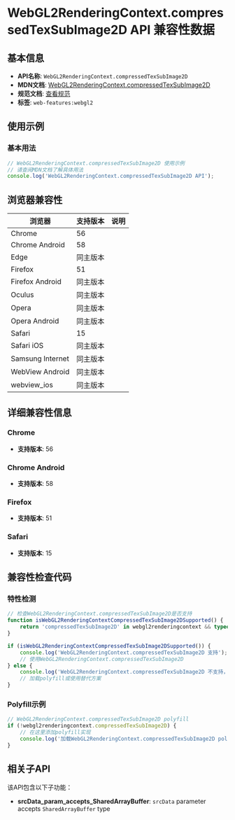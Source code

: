 # WebGL2RenderingContext.compressedTexSubImage2D API 兼容性数据

## 基本信息

- **API名称**: `WebGL2RenderingContext.compressedTexSubImage2D`
- **MDN文档**: [WebGL2RenderingContext.compressedTexSubImage2D](https://developer.mozilla.org/docs/Web/API/WebGLRenderingContext/compressedTexSubImage2D)
- **规范文档**: [查看规范](https://registry.khronos.org/webgl/specs/latest/1.0/#COMPRESSEDTEXSUBIMAGE2D)
- **标签**: `web-features:webgl2`

## 使用示例

### 基本用法

```javascript
// WebGL2RenderingContext.compressedTexSubImage2D 使用示例
// 请查阅MDN文档了解具体用法
console.log('WebGL2RenderingContext.compressedTexSubImage2D API');
```

## 浏览器兼容性

| 浏览器 | 支持版本 | 说明 |
|--------|----------|------|
| Chrome | 56 |  |
| Chrome Android | 58 |  |
| Edge | 同主版本 |  |
| Firefox | 51 |  |
| Firefox Android | 同主版本 |  |
| Oculus | 同主版本 |  |
| Opera | 同主版本 |  |
| Opera Android | 同主版本 |  |
| Safari | 15 |  |
| Safari iOS | 同主版本 |  |
| Samsung Internet | 同主版本 |  |
| WebView Android | 同主版本 |  |
| webview_ios | 同主版本 |  |

## 详细兼容性信息

### Chrome

- **支持版本**: 56

### Chrome Android

- **支持版本**: 58

### Firefox

- **支持版本**: 51

### Safari

- **支持版本**: 15

## 兼容性检查代码

### 特性检测

```javascript
// 检查WebGL2RenderingContext.compressedTexSubImage2D是否支持
function isWebGL2RenderingContextCompressedTexSubImage2DSupported() {
    return 'compressedTexSubImage2D' in webgl2renderingcontext && typeof webgl2renderingcontext.compressedTexSubImage2D === 'function';
}

if (isWebGL2RenderingContextCompressedTexSubImage2DSupported()) {
    console.log('WebGL2RenderingContext.compressedTexSubImage2D 支持');
    // 使用WebGL2RenderingContext.compressedTexSubImage2D
} else {
    console.log('WebGL2RenderingContext.compressedTexSubImage2D 不支持，需要polyfill');
    // 加载polyfill或使用替代方案
}
```

### Polyfill示例

```javascript
// WebGL2RenderingContext.compressedTexSubImage2D polyfill
if (!webgl2renderingcontext.compressedTexSubImage2D) {
    // 在这里添加polyfill实现
    console.log('加载WebGL2RenderingContext.compressedTexSubImage2D polyfill');
}
```

## 相关子API

该API包含以下子功能：

- **srcData_param_accepts_SharedArrayBuffer**: `srcData` parameter accepts `SharedArrayBuffer` type

